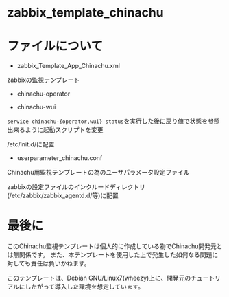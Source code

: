 # zabbix_template_chinachu


# ファイルについて

* zabbix_Template_App_Chinachu.xml

zabbixの監視テンプレート

* chinachu-operator

* chinachu-wui

```service chinachu-{operator,wui} status```を実行した後に戻り値で状態を参照出来るように起動スクリプトを変更

/etc/init.d/に配置

* userparameter_chinachu.conf

Chinachu用監視テンプレートの為のユーザパラメータ設定ファイル

zabbixの設定ファイルのインクルードディレクトリ(/etc/zabbix/zabbix_agentd.d/等)に配置



# 最後に
このChinachu監視テンプレートは個人的に作成している物でChinachu開発元とは無関係です。
また、本テンプレートを使用した上で発生した如何なる問題に対しても責任は負いかねます。

このテンプレートは、Debian GNU/Linux7(wheezy)上に、開発元のチュートリアルにしたがって導入した環境を想定しています。


